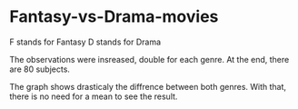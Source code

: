 # Fantasy-vs-Drama-movies

F stands for Fantasy
D stands for Drama

The observations were insreased, double for each genre. At the end, there are 80 subjects.

The graph shows drasticaly the diffrence between both genres. With that, there is no need for a mean to see the result.
